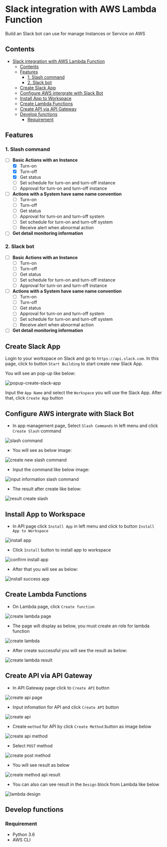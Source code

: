 # Slack integration with AWS Lambda Function

Build an Slack bot can use for manage Instances or Service on AWS

## Contents

- [Slack integration with AWS Lambda Function](#slack-integration-with-aws-lambda-function)
  - [Contents](#contents)
  - [Features](#features)
    - [1. Slash command](#1-slash-command)
    - [2. Slack bot](#2-slack-bot)
  - [Create Slack App](#create-slack-app)
  - [Configure AWS intergrate with Slack Bot](#configure-aws-intergrate-with-slack-bot)
  - [Install App to Workspace](#install-app-to-workspace)
  - [Create Lambda Functions](#create-lambda-functions)
  - [Create API via API Gateway](#create-api-via-api-gateway)
  - [Develop functions](#develop-functions)
    - [Requirement](#requirement)

## Features
### 1. Slash command
  - [ ] **Basic Actions with an Instance**
     - [x] Turn-on
     - [x] Turn-off
     - [x] Get status
     - [ ] Set schedule for turn-on and turn-off instance
     - [ ] Approval for turn-on and turn-off instance

  - [ ] **Actions with a System have same name convention**
     - [ ] Turn-on
     - [ ] Turn-off
     - [ ] Get status
     - [ ] Approval for turn-on and turn-off system
     - [ ] Set schedule for turn-on and turn-off system
     - [ ] Receive alert when abnormal action

  - [ ] **Get detail monitoring information**

### 2. Slack bot
  - [ ] **Basic Actions with an Instance**
     - [ ] Turn-on
     - [ ] Turn-off
     - [ ] Get status
     - [ ] Set schedule for turn-on and turn-off instance
     - [ ] Approval for turn-on and turn-off instance

  - [ ] **Actions with a System have same name convention**
     - [ ] Turn-on
     - [ ] Turn-off
     - [ ] Get status
     - [ ] Approval for turn-on and turn-off system
     - [ ] Set schedule for turn-on and turn-off system
     - [ ] Receive alert when abnormal action

  - [ ] **Get detail monitoring information**

## Create Slack App
Login to your workspace on Slack and go to `https://api.slack.com`. In this page, click to button `Start Building` to start create new Slack App.

You will see an pop-up like below:

![popup-create-slack-app](docs/images/popup-create-slack-app.png)

Input the `App Name` and select the `Workspace` you will use the Slack App. After that, click `Create App` button

## Configure AWS intergrate with Slack Bot

- In app management page, Select `Slash Commands` in left menu and click `Create Slash` command

![slash command](docs/images/create-slash.png)

- You will see as below image:

![create new slash command](docs/images/create-new-slash-command.png)

- Input the command like below image:

![input information slash command](docs/images/create-new-slash-command.png)

- The result after create like below:

![result create slash](docs/images/result-create-slash.png)

## Install App to Workspace

- In API page click `Install App` in left menu and click to button `Install App to Workspace`

![install app](docs/images/install-app.png)

- Click `Install` button to install app to workspace

![confirm install app](docs/images/confirm-install-app.png)

- After that you will see as below:

![install success app](docs/images/install-app-success.png)

## Create Lambda Functions

- On Lambda page, click `Create function`

![create lambda page](docs/images/create-lambda-page.png)

- The page will display as below, you must create an role for lambda function

![create lambda](docs/images/create-lambda-function.png)

- After create successful you will see the result as below:

![create lambda result](docs/images/lambda-function-screen.png)

## Create API via API Gateway

- In API Gateway page click to `Create API` button

![create api page](docs/images/create-api-page.png)

- Input infomation for API and click `Create API` button

![create api](docs/images/create-api.png)

- Create `method` for API by click `Create Method` button as image below

![create api method](docs/images/create-api-method-page.png)

- Select `POST` method

![create post method](docs/images/create-api-select-post.png)

- You will see result as below

![create method api result](docs/images/create-api-method-result.png)

- You can also can see result in the `Design` block from Lambda like below

![lambda design](docs/images/desgin-in-lambda.png)

## Develop functions

### Requirement

- Python 3.6
- AWS CLI
